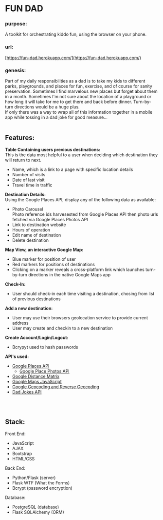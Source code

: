 # FUN DAD

### purpose: 
A toolkit for orchestrating kiddo fun, using the browser on your phone.
### url: 
[https://fun-dad.herokuapp.com/](https://fun-dad.herokuapp.com/)
### genesis:
Part of my daily responsibilities as a dad is to take my kids to different parks, playgrounds, and places for fun, exercise, and of course for sanity preservation. 
Sometimes I find marvelous new places but forget about them in a month. Sometimes I'm not sure about the location of a playground or how long it will take for me to get there and back before dinner.
Turn-by-turn directions would be a huge plus. 
<br>If only there was a way to wrap all of this information together in a mobile app while tossing in a dad joke for good measure...
<br>
<br>

## Features:
**Table Containing users previous destinations:** <br> 
This is the data most helpful to a user when deciding which destination they will return to next.
- Name, which is a link to a page with specific location details
- Number of visits
- Date of last visit
- Travel time in traffic

**Destination Details:**  
Using the Google Places API, display any of the following data as available:
- Photo Carousel  
    Photo reference ids harvesested from Google Places API then photo urls fetched via Google Places Photos API
- Link to destination website
- Hours of operation
- Edit name of destination
- Delete destination

**Map View, an interactive Google Map:**
- Blue marker for position of user
- Red markers for positions of destinations
- Clicking on a marker reveals a cross-platform link which launches turn-by-turn directions in the native Google Maps app

**Check-In:**
- User should check-in each time visiting a destination, chosing from list of previous destinations

**Add a new destination:**
- User may use their browsers geolocation service to provide current address
- User may create and checkin to a new destination

**Create Account/Login/Logout:**
- Bcrypyt used to hash passwords


**API's used:**
- [Google Places API](https://developers.google.com/places/web-service/details)
    - [Google Place Photos API](https://developers.google.com/places/web-service/photos)
- [Google Distance Matrix](https://developers.google.com/maps/documentation/distance-matrix/overview)
- [Google Maps JavaScript](https://developers.google.com/maps/documentation/javascript/overview)
- [Google Geocoding and Reverse Geocoding](https://developers.google.com/maps/documentation/geocoding/overview)
- [Dad Jokes API](https://rapidapi.com/KegenGuyll/api/dad-jokes)
<br>
<br>

## Stack:
Front End:
- JavaScript
- AJAX
- Bootstrap
- HTML/CSS

Back End:
- Python/Flask (server)
- Flask WTF (What the Forms)
- Bcrypt (password encryption)

Database:
- PostgreSQL (database)
- Flask SQLAlchemy (ORM)
